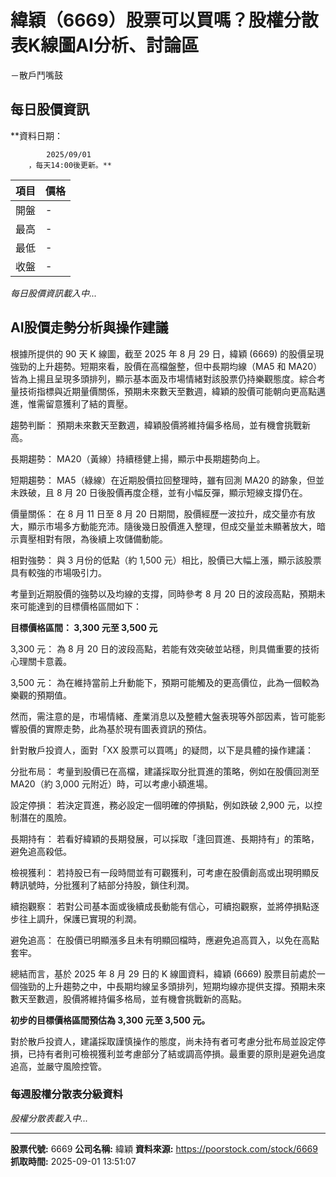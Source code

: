 # 緯穎（6669）股票可以買嗎？股權分散表K線圖AI分析、討論區
－散戶鬥嘴鼓

## 每日股價資訊

**資料日期：
        
            2025/09/01
        ，每天14:00後更新。**

| 項目 | 價格 |
|------|------|
| 開盤 | - |
| 最高 | - |
| 最低 | - |
| 收盤 | - |

*每日股價資訊載入中...*

## AI股價走勢分析與操作建議

根據所提供的 90 天 K 線圖，截至 2025 年 8 月 29 日，緯穎 (6669) 的股價呈現強勁的上升趨勢。短期來看，股價在高檔盤整，但中長期均線（MA5 和 MA20）皆為上揚且呈現多頭排列，顯示基本面及市場情緒對該股票仍持樂觀態度。綜合考量技術指標與近期量價關係，預期未來數天至數週，緯穎的股價可能朝向更高點邁進，惟需留意獲利了結的賣壓。

趨勢判斷： 預期未來數天至數週，緯穎股價將維持偏多格局，並有機會挑戰新高。

長期趨勢： MA20（黃線）持續穩健上揚，顯示中長期趨勢向上。

短期趨勢： MA5（綠線）在近期股價拉回整理時，雖有回測 MA20 的跡象，但並未跌破，且 8 月 20 日後股價再度企穩，並有小幅反彈，顯示短線支撐仍在。

價量關係： 在 8 月 11 日至 8 月 20 日期間，股價經歷一波拉升，成交量亦有放大，顯示市場多方動能充沛。隨後幾日股價進入整理，但成交量並未顯著放大，暗示賣壓相對有限，為後續上攻儲備動能。

相對強勢： 與 3 月份的低點（約 1,500 元）相比，股價已大幅上漲，顯示該股票具有較強的市場吸引力。

考量到近期股價的強勢以及均線的支撐，同時參考 8 月 20 日的波段高點，預期未來可能達到的目標價格區間如下：

**目標價格區間： 3,300 元至 3,500 元**

3,300 元： 為 8 月 20 日的波段高點，若能有效突破並站穩，則具備重要的技術心理關卡意義。

3,500 元： 為在維持當前上升動能下，預期可能觸及的更高價位，此為一個較為樂觀的預期值。

然而，需注意的是，市場情緒、產業消息以及整體大盤表現等外部因素，皆可能影響股價的實際走勢，此為基於現有圖表資訊的預估。

針對散戶投資人，面對「XX 股票可以買嗎」的疑問，以下是具體的操作建議：

分批布局： 考量到股價已在高檔，建議採取分批買進的策略，例如在股價回測至 MA20（約 3,000 元附近）時，可以考慮小額進場。

設定停損： 若決定買進，務必設定一個明確的停損點，例如跌破 2,900 元，以控制潛在的風險。

長期持有： 若看好緯穎的長期發展，可以採取「逢回買進、長期持有」的策略，避免追高殺低。

檢視獲利： 若持股已有一段時間並有可觀獲利，可考慮在股價創高或出現明顯反轉訊號時，分批獲利了結部分持股，鎖住利潤。

續抱觀察： 若對公司基本面或後續成長動能有信心，可續抱觀察，並將停損點逐步往上調升，保護已實現的利潤。

避免追高： 在股價已明顯漲多且未有明顯回檔時，應避免追高買入，以免在高點套牢。

總結而言，基於 2025 年 8 月 29 日的 K 線圖資料，緯穎 (6669) 股票目前處於一個強勁的上升趨勢之中，中長期均線呈多頭排列，短期均線亦提供支撐。預期未來數天至數週，股價將維持偏多格局，並有機會挑戰新的高點。

**初步的目標價格區間預估為 3,300 元至 3,500 元。**

對於散戶投資人，建議採取謹慎操作的態度，尚未持有者可考慮分批布局並設定停損，已持有者則可檢視獲利並考慮部分了結或調高停損。最重要的原則是避免過度追高，並嚴守風險控管。

### 每週股權分散表分級資料

*股權分散表載入中...*

---

**股票代號:** 6669
**公司名稱:** 緯穎
**資料來源:** https://poorstock.com/stock/6669
**抓取時間:** 2025-09-01 13:51:07